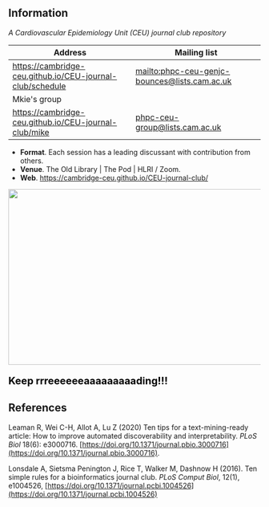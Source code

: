 ## Information

*A Cardiovascular Epidemiology Unit (CEU) journal club repository*

Address                                                    | Mailing list
-----------------------------------------------------------|------------------------------------------------
<https://cambridge-ceu.github.io/CEU-journal-club/schedule>| <mailto:phpc-ceu-genjc-bounces@lists.cam.ac.uk>
Mkie's group | 
<https://cambridge-ceu.github.io/CEU-journal-club/mike> | <phpc-ceu-group@lists.cam.ac.uk>

* **Format**. Each session has a leading discussant with contribution from others.
* **Venue**. The Old Library | The Pod | HLRI / Zoom.
* **Web**. <https://cambridge-ceu.github.io/CEU-journal-club/>

<a href="https://phdcomics.com/comics/archive_print.php?comicid=963"><img src="http://phdcomics.com/comics/archive/phd011108s.gif" width="860" height="350" align="center"></a>
<p align="left", style="color:black;font-size:20px"><b>Keep rrreeeeeeaaaaaaaaading!!!</b></p>

## References

Leaman R, Wei C-H, Allot A, Lu Z (2020) Ten tips for a text-mining-ready article: How to improve automated discoverability and interpretability. *PLoS Biol* 18(6): e3000716. [https://doi.org/10.1371/journal.pbio.3000716](https://doi.org/10.1371/journal.pbio.3000716).

Lonsdale A, Sietsma Penington J, Rice T, Walker M, Dashnow H (2016). Ten simple rules for a bioinformatics journal club. *PLoS Comput Biol*, 12(1), e1004526, [https://doi.org/10.1371/journal.pcbi.1004526](https://doi.org/10.1371/journal.pcbi.1004526)
